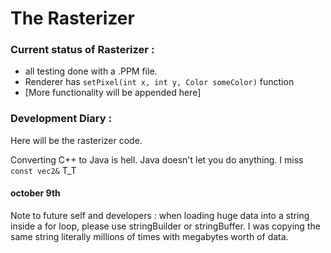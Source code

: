 # The Rasterizer
### Current status of Rasterizer :

* all testing done with a .PPM file.
* Renderer has ```setPixel(int x, int y, Color someColor)``` function
* [More functionality will be appended here]

### Development Diary : 

Here will be the rasterizer code.

Converting C++ to Java is hell. Java doesn't let you do anything. I miss ``` const vec2& ``` T_T 

#### october 9th 
Note to future self and developers : when loading huge data into a string inside a for loop, please use stringBuilder or stringBuffer. I was copying the same string literally millions of times with megabytes worth of data.
